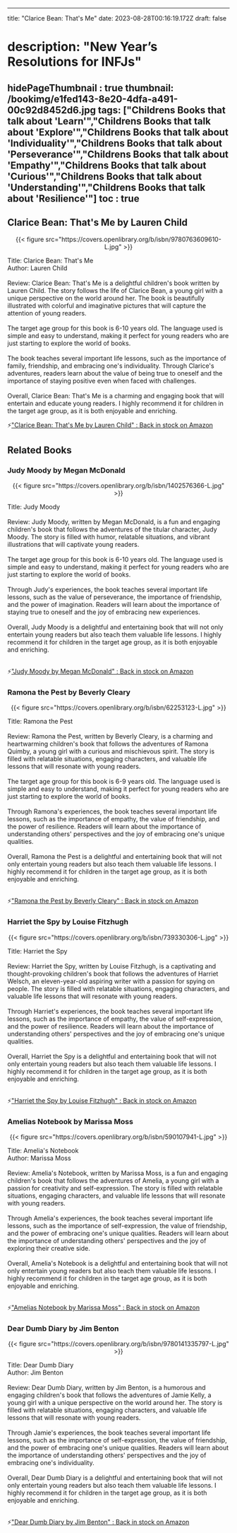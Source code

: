 
---
title: "Clarice Bean: That's Me"
date: 2023-08-28T00:16:19.172Z
draft: false
# description: "New Year’s Resolutions for INFJs"
hidePageThumbnail : true
thumbnail: /bookimg/e1fed143-8e20-4dfa-a491-00c92d8452d6.jpg
tags: ["Childrens Books that talk about 'Learn'","Childrens Books that talk about 'Explore'","Childrens Books that talk about 'Individuality'","Childrens Books that talk about 'Perseverance'","Childrens Books that talk about 'Empathy'","Childrens Books that talk about 'Curious'","Childrens Books that talk about 'Understanding'","Childrens Books that talk about 'Resilience'"]
toc : true
---
## Clarice Bean: That's Me by Lauren Child

<center>
{{< figure src="https://covers.openlibrary.org/b/isbn/9780763609610-L.jpg" >}}
</center>

Title: Clarice Bean: That's Me</br>
Author: Lauren Child</br></br>
Review: Clarice Bean: That's Me is a delightful children's book written by Lauren Child. The story follows the life of Clarice Bean, a young girl with a unique perspective on the world around her. The book is beautifully illustrated with colorful and imaginative pictures that will capture the attention of young readers.</br></br>
The target age group for this book is 6-10 years old. The language used is simple and easy to understand, making it perfect for young readers who are just starting to explore the world of books.</br></br>
The book teaches several important life lessons, such as the importance of family, friendship, and embracing one's individuality. Through Clarice's adventures, readers learn about the value of being true to oneself and the importance of staying positive even when faced with challenges.</br></br>
Overall, Clarice Bean: That's Me is a charming and engaging book that will entertain and educate young readers. I highly recommend it for children in the target age group, as it is both enjoyable and enriching.</br>

<p>⚡<a id="aflink" href="https://www.amazon.com/gp/search?ie=UTF8&tag=klayu00-20&linkCode=ur2&linkId=6639bed89a8ad8dd2705e40644eb43d3&camp=1789&creative=9325&index=books&keywords=Clarice Bean: That's Me by Lauren Child" class="one" target="_blank" title='"Clarice Bean: That's Me by Lauren Child" : Back in stock on Amazon'>"Clarice Bean: That's Me by Lauren Child" : Back in stock on Amazon</a></p>

## Related Books
### Judy Moody by Megan McDonald
<center>
{{< figure src="https://covers.openlibrary.org/b/isbn/1402576366-L.jpg" >}}
</center>

Title: Judy Moody</br></br>
Review: Judy Moody, written by Megan McDonald, is a fun and engaging children's book that follows the adventures of the titular character, Judy Moody. The story is filled with humor, relatable situations, and vibrant illustrations that will captivate young readers.</br></br>
The target age group for this book is 6-10 years old. The language used is simple and easy to understand, making it perfect for young readers who are just starting to explore the world of books.</br></br>
Through Judy's experiences, the book teaches several important life lessons, such as the value of perseverance, the importance of friendship, and the power of imagination. Readers will learn about the importance of staying true to oneself and the joy of embracing new experiences.</br></br>
Overall, Judy Moody is a delightful and entertaining book that will not only entertain young readers but also teach them valuable life lessons. I highly recommend it for children in the target age group, as it is both enjoyable and enriching.</br></br>

<p>⚡<a id="aflink" href="https://www.amazon.com/gp/search?ie=UTF8&tag=klayu00-20&linkCode=ur2&linkId=6639bed89a8ad8dd2705e40644eb43d3&camp=1789&creative=9325&index=books&keywords=Judy Moody by Megan McDonald" class="one" target="_blank" title='"Judy Moody by Megan McDonald" : Back in stock on Amazon'>"Judy Moody by Megan McDonald" : Back in stock on Amazon</a></p>

### Ramona the Pest by Beverly Cleary
<center>
{{< figure src="https://covers.openlibrary.org/b/isbn/62253123-L.jpg" >}}
</center>

Title: Ramona the Pest</br></br>
Review: Ramona the Pest, written by Beverly Cleary, is a charming and heartwarming children's book that follows the adventures of Ramona Quimby, a young girl with a curious and mischievous spirit. The story is filled with relatable situations, engaging characters, and valuable life lessons that will resonate with young readers.</br></br>
The target age group for this book is 6-9 years old. The language used is simple and easy to understand, making it perfect for young readers who are just starting to explore the world of books.</br></br>
Through Ramona's experiences, the book teaches several important life lessons, such as the importance of empathy, the value of friendship, and the power of resilience. Readers will learn about the importance of understanding others' perspectives and the joy of embracing one's unique qualities.</br></br>
Overall, Ramona the Pest is a delightful and entertaining book that will not only entertain young readers but also teach them valuable life lessons. I highly recommend it for children in the target age group, as it is both enjoyable and enriching.</br></br>

<p>⚡<a id="aflink" href="https://www.amazon.com/gp/search?ie=UTF8&tag=klayu00-20&linkCode=ur2&linkId=6639bed89a8ad8dd2705e40644eb43d3&camp=1789&creative=9325&index=books&keywords=Ramona the Pest by Beverly Cleary" class="one" target="_blank" title='"Ramona the Pest by Beverly Cleary" : Back in stock on Amazon'>"Ramona the Pest by Beverly Cleary" : Back in stock on Amazon</a></p>

### Harriet the Spy by Louise Fitzhugh
<center>
{{< figure src="https://covers.openlibrary.org/b/isbn/739330306-L.jpg" >}}
</center>

Title: Harriet the Spy</br></br>
Review: Harriet the Spy, written by Louise Fitzhugh, is a captivating and thought-provoking children's book that follows the adventures of Harriet Welsch, an eleven-year-old aspiring writer with a passion for spying on people. The story is filled with relatable situations, engaging characters, and valuable life lessons that will resonate with young readers.</br></br>
Through Harriet's experiences, the book teaches several important life lessons, such as the importance of empathy, the value of self-expression, and the power of resilience. Readers will learn about the importance of understanding others' perspectives and the joy of embracing one's unique qualities.</br></br>
Overall, Harriet the Spy is a delightful and entertaining book that will not only entertain young readers but also teach them valuable life lessons. I highly recommend it for children in the target age group, as it is both enjoyable and enriching.</br></br>

<p>⚡<a id="aflink" href="https://www.amazon.com/gp/search?ie=UTF8&tag=klayu00-20&linkCode=ur2&linkId=6639bed89a8ad8dd2705e40644eb43d3&camp=1789&creative=9325&index=books&keywords=Harriet the Spy by Louise Fitzhugh" class="one" target="_blank" title='"Harriet the Spy by Louise Fitzhugh" : Back in stock on Amazon'>"Harriet the Spy by Louise Fitzhugh" : Back in stock on Amazon</a></p>

### Amelias Notebook by Marissa Moss
<center>
{{< figure src="https://covers.openlibrary.org/b/isbn/590107941-L.jpg" >}}
</center>

Title: Amelia's Notebook</br>
Author: Marissa Moss</br></br>
Review: Amelia's Notebook, written by Marissa Moss, is a fun and engaging children's book that follows the adventures of Amelia, a young girl with a passion for creativity and self-expression. The story is filled with relatable situations, engaging characters, and valuable life lessons that will resonate with young readers.</br></br>
Through Amelia's experiences, the book teaches several important life lessons, such as the importance of self-expression, the value of friendship, and the power of embracing one's unique qualities. Readers will learn about the importance of understanding others' perspectives and the joy of exploring their creative side.</br></br>
Overall, Amelia's Notebook is a delightful and entertaining book that will not only entertain young readers but also teach them valuable life lessons. I highly recommend it for children in the target age group, as it is both enjoyable and enriching.</br></br>

<p>⚡<a id="aflink" href="https://www.amazon.com/gp/search?ie=UTF8&tag=klayu00-20&linkCode=ur2&linkId=6639bed89a8ad8dd2705e40644eb43d3&camp=1789&creative=9325&index=books&keywords=Amelias Notebook by Marissa Moss" class="one" target="_blank" title='"Amelias Notebook by Marissa Moss" : Back in stock on Amazon'>"Amelias Notebook by Marissa Moss" : Back in stock on Amazon</a></p>

### Dear Dumb Diary by Jim Benton
<center>
{{< figure src="https://covers.openlibrary.org/b/isbn/9780141335797-L.jpg" >}}
</center>

Title: Dear Dumb Diary</br>
Author: Jim Benton</br></br>
Review: Dear Dumb Diary, written by Jim Benton, is a humorous and engaging children's book that follows the adventures of Jamie Kelly, a young girl with a unique perspective on the world around her. The story is filled with relatable situations, engaging characters, and valuable life lessons that will resonate with young readers.</br></br>
Through Jamie's experiences, the book teaches several important life lessons, such as the importance of self-expression, the value of friendship, and the power of embracing one's unique qualities. Readers will learn about the importance of understanding others' perspectives and the joy of embracing one's individuality.</br></br>
Overall, Dear Dumb Diary is a delightful and entertaining book that will not only entertain young readers but also teach them valuable life lessons. I highly recommend it for children in the target age group, as it is both enjoyable and enriching.</br></br>

<p>⚡<a id="aflink" href="https://www.amazon.com/gp/search?ie=UTF8&tag=klayu00-20&linkCode=ur2&linkId=6639bed89a8ad8dd2705e40644eb43d3&camp=1789&creative=9325&index=books&keywords=Dear Dumb Diary by Jim Benton" class="one" target="_blank" title='"Dear Dumb Diary by Jim Benton" : Back in stock on Amazon'>"Dear Dumb Diary by Jim Benton" : Back in stock on Amazon</a></p>
